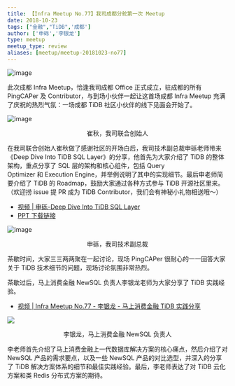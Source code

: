 ```yaml
---
title: 【Infra Meetup No.77】我司成都分舵第一次 Meetup 
date: 2018-10-23
tags: ["金融","TiDB",'成都']
author: ['申砾','李银龙']
type: meetup
meetup_type: review
aliases: [meetup/meetup-20181023-no77]
---
```



![image](http://upload-images.jianshu.io/upload_images/542677-7ecf68505403cf04?imageMogr2/auto-orient/strip%7CimageView2/2/w/1240)

此次成都 Infra Meetup，恰逢我司成都 Office 正式成立，驻成都的所有 PingCAPer 及 Contributor，与到场小伙伴一起让这首场成都 Infra Meetup 充满了庆祝的热烈气氛：一场成都 TiDB 社区小伙伴的线下见面会开始了。

![image](http://upload-images.jianshu.io/upload_images/542677-34665522f80824b1?imageMogr2/auto-orient/strip%7CimageView2/2/w/1240)

<center>崔秋，我司联合创始人</center>

在我司联合创始人崔秋做了感谢社区的开场白后，我司技术副总裁申砾老师带来《Deep Dive Into TiDB SQL Layer》的分享，他首先为大家介绍了 TiDB 的整体架构，重点分享了 SQL 层的架构和核心组件，包括 Query Optimizer 和 Execution Engine，并举例说明了其中的实现细节。最后申老师简要介绍了 TiDB 的 Roadmap，鼓励大家通过各种方式参与 TiDB 开源社区里来。（欢迎捞 issue 提 PR 成为 TiDB Contributor，我们会有神秘小礼物相送哦～）


- [视频 | 申砾-Deep Dive Into TiDB SQL Layer](https://v.qq.com/txp/iframe/player.html?origin=https%3A%2F%2Fmp.weixin.qq.com&amp;vid=b07618kuu12&amp;autoplay=false&amp;full=true&amp;show1080p=false&amp;isDebugIframe=false)
- [PPT 下载链接](https://eyun.baidu.com/s/3c3MyJhI)


![image](http://upload-images.jianshu.io/upload_images/542677-a5b8aafe78ed63c4?imageMogr2/auto-orient/strip%7CimageView2/2/w/1240)

<center>申砾，我司技术副总裁</center>


茶歇时间，大家三三两两聚在一起讨论，现场 PingCAPer 很耐心的一一回答大家关于 TiDB 技术细节的问题，现场讨论氛围非常热烈。

茶歇过后，马上消费金融 NewSQL 负责人李银龙老师为大家分享了 TiDB 实践经验。

- [视频 | Infra Meetup No.77 - 李银龙 - 马上消费金融 TiDB 实践分享](https://v.qq.com/txp/iframe/player.html?origin=https%3A%2F%2Fmp.weixin.qq.com&amp;vid=w07610pw3jm&amp;autoplay=false&amp;full=true&amp;show1080p=false&amp;isDebugIframe=false)

![](http://upload-images.jianshu.io/upload_images/542677-18f2ae06bcd30712?imageMogr2/auto-orient/strip%7CimageView2/2/w/1240)

<center>李银龙，马上消费金融 NewSQL 负责人</center>


李老师首先介绍了马上消费金融上一代数据库解决方案的核心痛点，然后介绍了对 NewSQL 产品的需求要点，以及一些 NewSQL 产品的对比选型，并深入的分享了 TiDB 解决方案体系的细节和最佳实践经验。最后，李老师表达了对 TiDB 云化方案和类 Redis 分布式方案的期待。
